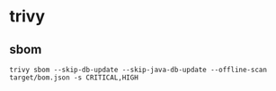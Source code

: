 # trivy 

## sbom

```
trivy sbom --skip-db-update --skip-java-db-update --offline-scan target/bom.json -s CRITICAL,HIGH
```
